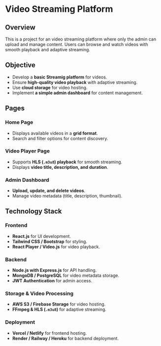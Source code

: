# Video Streaming Platform  

## Overview  
This is a project for an video streaming platform where only the admin can upload and manage content. Users can browse and watch videos with smooth playback and adaptive streaming.  

## Objective  
- Develop a **basic Streamig platform** for videos.  
- Ensure **high-quality video playback** with adaptive streaming.  
- Use **cloud storage** for video hosting.  
- Implement **a simple admin dashboard** for content management.  

## Pages  

### Home Page  
- Displays available videos in a **grid format**.  
- Search and filter options for content discovery.  

### Video Player Page  
- Supports **HLS (`.m3u8`) playback** for smooth streaming.  
- Displays **video title, description, and duration**.  

### Admin Dashboard  
- **Upload, update, and delete videos**.  
- Manage video metadata (title, description, thumbnail).  

## Technology Stack  

### Frontend  
- **React.js** for UI development.  
- **Tailwind CSS / Bootstrap** for styling.  
- **React Player / Video.js** for video playback.  

### Backend  
- **Node.js with Express.js** for API handling.  
- **MongoDB / PostgreSQL** for video metadata storage.  
- **JWT Authentication** for admin access.  

### Storage & Video Processing  
- **AWS S3 / Firebase Storage** for video hosting.  
- **FFmpeg & HLS (`.m3u8`)** for adaptive streaming.  

### Deployment  
- **Vercel / Netlify** for frontend hosting.  
- **Render / Railway / Heroku** for backend deployment.  
